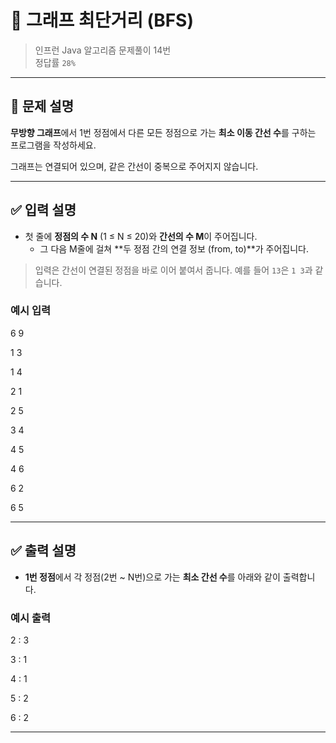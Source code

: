 # 📘 그래프 최단거리 (BFS)

> 인프런 Java 알고리즘 문제풀이 14번  
> 정답률 `28%`

---

## 📌 문제 설명

**무방향 그래프**에서 1번 정점에서 다른 모든 정점으로 가는 **최소 이동 간선 수**를 구하는 프로그램을 작성하세요.

그래프는 연결되어 있으며, 같은 간선이 중복으로 주어지지 않습니다.

---

## ✅ 입력 설명

- 첫 줄에 **정점의 수 N** (1 ≤ N ≤ 20)와 **간선의 수 M**이 주어집니다.
  - 그 다음 M줄에 걸쳐 **두 정점 간의 연결 정보 (from, to)**가 주어집니다.

> 입력은 간선이 연결된 정점을 바로 이어 붙여서 줍니다. 예를 들어 `13`은 `1 3`과 같습니다.

### 예시 입력
6 9

1 3

1 4

2 1

2 5

3 4

4 5

4 6

6 2

6 5

---

## ✅ 출력 설명

- **1번 정점**에서 각 정점(2번 ~ N번)으로 가는 **최소 간선 수**를 아래와 같이 출력합니다.

### 예시 출력
2 : 3

3 : 1

4 : 1

5 : 2

6 : 2

---